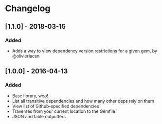 Changelog
=============

## [1.1.0] - 2018-03-15
### Added

- Adds a way to view dependency version restrictions for a given gem, by @olivierlacan

## [1.0.0] - 2016-04-13
### Added

- Base library, woo!
- List all transitive dependencies and how many other deps rely on them
- View list of Github-specified dependencies
- Traverses from your current location to the Gemfile
- JSON and table outputters
